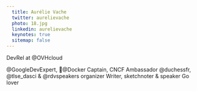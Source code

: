 ```yaml
---
  title: Aurélie Vache
  twitter: aurelievache
  photo: 18.jpg
  linkedin: aurelievache
  keynotes: true
  sitemap: false
---
```

DevRel at @OVHcloud

@GoogleDevExpert, 🐳@Docker Captain, CNCF Ambassador
@duchessfr, @tlse_dasci & @rdvspeakers organizer
Writer, sketchnoter & speaker
Go lover